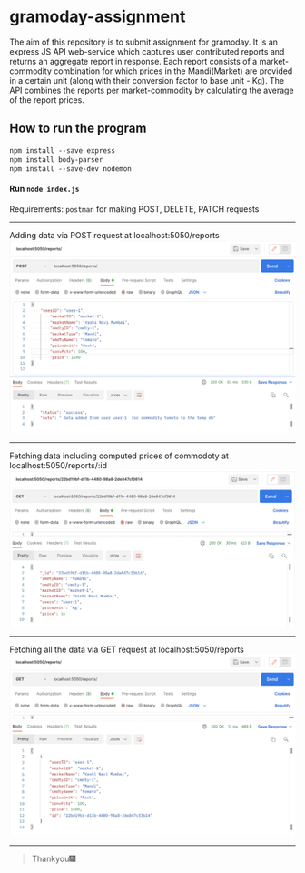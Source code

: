 # gramoday-assignment

The aim of this repository is to submit assignment for gramoday. It is an express JS API web-service which captures user contributed reports and returns an aggregate report in response. Each report consists of a market-commodity combination for which prices in the Mandi(Market) are provided in a certain unit (along with their conversion factor to base unit - Kg). The API combines the reports per market-commodity by calculating the average of the report prices.

## How to run the program

```
npm install --save express
npm install body-parser
npm install --save-dev nodemon
``` 
#### Run `node index.js`
Requirements: `postman` for making  POST, DELETE, PATCH requests
***

Adding data via POST request at localhost:5050/reports 
![alt text](https://github.com/priyam-shah/gramoday-assignment/blob/main/misc/1.png?raw=true)
***
Fetching data including computed prices of commodoty at localhost:5050/reports/:id
![alt text](https://github.com/priyam-shah/gramoday-assignment/blob/main/misc/2.png?raw=true)

***
Fetching all the data via GET request at localhost:5050/reports
![alt text](https://github.com/priyam-shah/gramoday-assignment/blob/main/misc/3.png?raw=true)

***

>Thankyou🎆


